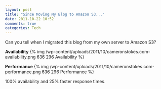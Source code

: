 ```yaml
---
layout: post
title: "Since Moving My Blog to Amazon S3..."
date: 2011-10-22 10:52
comments: true
categories: Tech
---
```

Can you tell when I migrated this blog from my own server to Amazon S3?

**Availability**
{% img /wp-content/uploads/2011/10/cameronstokes.com-availability.png 636 296 Availability %}

**Performance**
{% img /wp-content/uploads/2011/10/cameronstokes.com-performance.png 636 296 Performance %}

100% availability and 25% faster response times.
